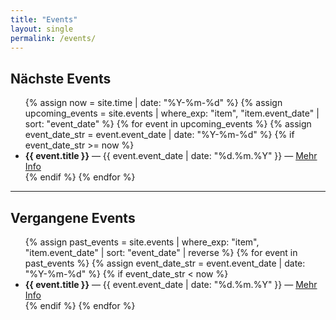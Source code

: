 ```yaml
---
title: "Events"
layout: single
permalink: /events/
---
```


## Nächste Events

<ul>
  {% assign now = site.time | date: "%Y-%m-%d" %}
  {% assign upcoming_events = site.events | where_exp: "item", "item.event_date" | sort: "event_date" %}
  {% for event in upcoming_events %}
    {% assign event_date_str = event.event_date | date: "%Y-%m-%d" %}
    {% if event_date_str >= now %}
      <li>
        <strong>{{ event.title }}</strong> — 
        {{ event.event_date | date: "%d.%m.%Y" }} — 
        <a href="{{ event.url }}">Mehr Info</a>
      </li>
    {% endif %}
  {% endfor %}
</ul>

---

## Vergangene Events

<ul>
  {% assign past_events = site.events | where_exp: "item", "item.event_date" | sort: "event_date" | reverse %}
  {% for event in past_events %}
    {% assign event_date_str = event.event_date | date: "%Y-%m-%d" %}
    {% if event_date_str < now %}
      <li>
        <strong>{{ event.title }}</strong> — 
        {{ event.event_date | date: "%d.%m.%Y" }} — 
        <a href="{{ event.url }}">Mehr Info</a>
      </li>
    {% endif %}
  {% endfor %}
</ul>
